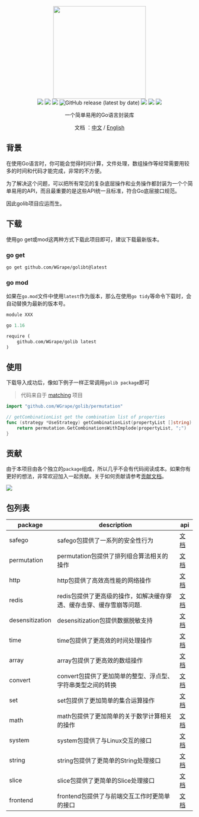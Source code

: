 <div align="center">
<img width="250" src="https://user-images.githubusercontent.com/35942268/177622393-c67a9433-eb2b-4de3-a8e9-262d4db48565.png">
</div>

<div align="center">
    <!-- oscs: https://www.oscs1024.com/cd/1543980900807675904?sign=a3d02348 -->
    <a href="https://www.oscs1024.com/project/oscs/WGrape/golib?ref=badge_small" alt="OSCS Status"><img src="https://www.oscs1024.com/platform/badge/WGrape/golib.svg?size=small"/></a>
    <img src="https://img.shields.io/badge/go-1.13+-blue.svg">
    <img src="https://github.com/wgrape/golib/actions/workflows/build.yml/badge.svg">
    <img alt="GitHub release (latest by date)" src="https://img.shields.io/github/v/release/wgrape/golib">
    <img src="https://img.shields.io/badge/Document-中文/English-orange.svg">
    <a href="https://godoc.org/github.com/WGrape/golib"><img src="https://godoc.org/github.com/WGrape/golib?status.svg" ></a>
    <img src="https://img.shields.io/badge/License-MIT-green.svg">   
</div>

<div align="center">    
    <p>一个简单易用的Go语言封装库</p>
    <p>文档 ：<a href="/README.zh-CN.md">中文</a> / <a href="/README.md">English</a></p>
</div>

## 背景
在使用Go语言时，你可能会觉得时间计算，文件处理，数组操作等经常需要用较多的时间和代码才能完成，非常的不方便。

为了解决这个问题，可以把所有常见的复杂底层操作和业务操作都封装为一个个简单易用的API，而且最重要的是这些API统一且标准，符合Go底层接口规范。

因此golib项目应运而生。

## 下载
使用go get或mod这两种方式下载此项目即可，建议下载最新版本。

### go get
```bash
go get github.com/WGrape/golibt@latest
```

### go mod
如果在```go.mod```文件中使用```latest```作为版本，那么在使用```go tidy```等命令下载时，会自动替换为最新的版本号。

```mod
module XXX

go 1.16

require (
    github.com/WGrape/golib latest
)

```


## 使用
下载导入成功后，像如下例子一样正常调用```golib package```即可

> 代码来自于 [matching](https://github.com/WGrape/matching/blob/main/pkg/strategy/strategy.go) 项目

```go
import "github.com/WGrape/golib/permutation"

// getCombinationList get the combination list of properties
func (strategy *UseStrategy) getCombinationList(propertyList []string) []string {
    return permutation.GetCombinationsWithImplode(propertyList, ";")
}
```

## 贡献
由于本项目由各个独立的```package```组成，所以几乎不会有代码阅读成本。如果你有更好的想法，非常欢迎加入一起贡献。关于如何贡献请参考[贡献文档](.github/CONTRIBUTING.md)。

<img src="https://contrib.rocks/image?repo=wgrape/golib">

## 包列表

| package         | description                           | api                                                              |
|-----------------|---------------------------------------|------------------------------------------------------------------|
| safego          | safego包提供了一系列的安全性行为                   | [文档](https://pkg.go.dev/github.com/WGrape/golib/sagego)          |
| permutation     | permutation包提供了排列组合算法相关的操作            | [文档](https://pkg.go.dev/github.com/WGrape/golib/permutation)     |
| http            | http包提供了高效高性能的网络操作                    | [文档](https://pkg.go.dev/github.com/WGrape/golib/http)            |
| redis           | redis包提供了更高级的操作，如解决缓存穿透、缓存击穿、缓存雪崩等问题. | [文档](https://pkg.go.dev/github.com/WGrape/golib/redis)           |
| desensitization | desensitization包提供数据脱敏支持              | [文档](https://pkg.go.dev/github.com/WGrape/golib/desensitization) |
| time            | time包提供了更高效的时间处理操作                    | [文档](https://pkg.go.dev/github.com/WGrape/golib/time)            |
| array           | array包提供了更高效的数组操作                     | [文档](https://pkg.go.dev/github.com/WGrape/golib/array)           |
| convert         | convert包提供了更加简单的整型、浮点型、字符串类型之间的转换     | [文档](https://pkg.go.dev/github.com/WGrape/golib/convert)         |
| set             | set包提供了更加简单的集合运算操作                    | [文档](https://pkg.go.dev/github.com/WGrape/golib/set)             |
| math            | math包提供了更加简单的关于数学计算相关的操作              | [文档](https://pkg.go.dev/github.com/WGrape/golib/math)            |
| system          | system包提供了与Linux交互的接口                 | [文档](https://pkg.go.dev/github.com/WGrape/golib/system)    |
| string          | string包提供了更简单的String处理接口              | [文档](https://pkg.go.dev/github.com/WGrape/golib/string)    |
| slice           | slice包提供了更简单的Slice处理接口                | [文档](https://pkg.go.dev/github.com/WGrape/golib/slice)     |
| frontend        | frontend包提供了与前端交互工作时更简单的接口            | [文档](https://pkg.go.dev/github.com/WGrape/golib/frontend)  |
